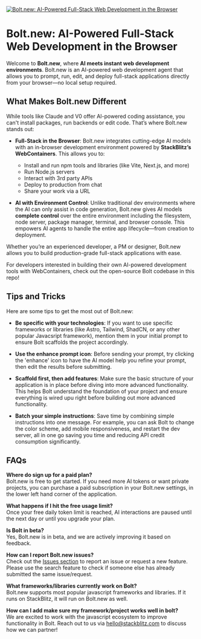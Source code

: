 [![Bolt.new: AI-Powered Full-Stack Web Development in the Browser](./public/social_preview_index.jpg)](https://bolt.new)

# Bolt.new: AI-Powered Full-Stack Web Development in the Browser

Welcome to **Bolt.new**, where **AI meets instant web development environments**. Bolt.new is an AI-powered web development agent that allows you to prompt, run, edit, and deploy full-stack applications directly from your browser—no local setup required.

## What Makes Bolt.new Different

While tools like Claude and V0 offer AI-powered coding assistance, you can't install packages, run backends or edit code. That’s where Bolt.new stands out:

- **Full-Stack in the Browser**: Bolt.new integrates cutting-edge AI models with an in-browser development environment powered by **StackBlitz’s WebContainers**. This allows you to:
  - Install and run npm tools and libraries (like Vite, Next.js, and more)
  - Run Node.js servers
  - Interact with 3rd party APIs
  - Deploy to production from chat
  - Share your work via a URL

- **AI with Environment Control**: Unlike traditional dev environments where the AI can only assist in code generation, Bolt.new gives AI models **complete control** over the entire  environment including the filesystem, node server, package manager, terminal, and browser console. This empowers AI agents to handle the entire app lifecycle—from creation to deployment.

Whether you’re an experienced developer, a PM or designer, Bolt.new allows you to build production-grade full-stack applications with ease.

For developers interested in building their own AI-powered development tools with WebContainers, check out the open-source Bolt codebase in this repo!

## Tips and Tricks

Here are some tips to get the most out of Bolt.new:

- **Be specific with your technologies**: If you want to use specific frameworks or libraries (like Astro, Tailwind, ShadCN, or any other popular Javacsript framework), mention them in your initial prompt to ensure Bolt scaffolds the project accordingly.
  
- **Use the enhance prompt icon**: Before sending your prompt, try clicking the 'enhance' icon to have the AI model help you refine your prompt, then edit the results before submitting.

- **Scaffold first, then add features**: Make sure the basic structure of your application is in place before diving into more advanced functionality. This helps Bolt understand the foundation of your project and ensure everything is wired upu right before building out more advanced functionality.

- **Batch your simple instructions**: Save time by combining simple instructions into one message. For example, you can ask Bolt to change the color scheme, add mobile responsiveness, and restart the dev server, all in one go saving you time and reducing API credit consumption significantly.

## FAQs

**Where do sign up for a paid plan?**  
Bolt.new is free to get started. If you need more AI tokens or want private projects, you can purchase a paid subscription in your Bolt.new settings, in the lower left hand corner of the application. 

**What happens if I hit the free usage limit?**  
Once your free daily token limit is reached, AI interactions are paused until the next day or until you upgrade your plan.


**Is Bolt in beta?**  
Yes, Bolt.new is in beta, and we are actively improving it based on feedback.

**How can I report Bolt.new issues?**  
Check out the [Issues section](https://github.com/bolt.new/issues) to report an issue or request a new feature. Please use the search feature to check if someone else has already submitted the same issue/request.

**What frameworks/libraries currently work on Bolt?**  
Bolt.new supports most popular javascript frameworks and libraries. If it runs on StackBlitz, it will run on Bolt.new as well.

**How can I add make sure my framework/project works well in bolt?**  
We are excited to work with the javascript ecosystem to improve functionality in Bolt. Reach out to us via [hello@stackblitz.com](mailto:hello@stackblitz.com) to discuss how we can partner!
